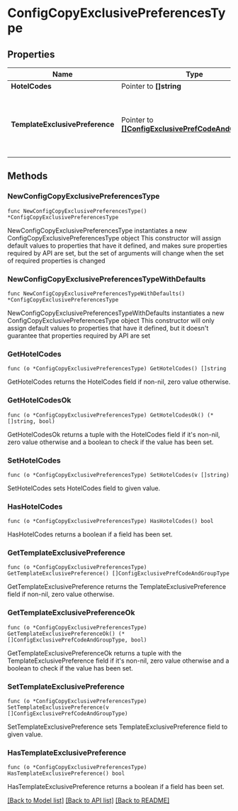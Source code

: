 # ConfigCopyExclusivePreferencesType

## Properties

Name | Type | Description | Notes
------------ | ------------- | ------------- | -------------
**HotelCodes** | Pointer to **[]string** |  | [optional] 
**TemplateExclusivePreference** | Pointer to [**[]ConfigExclusivePrefCodeAndGroupType**](ConfigExclusivePrefCodeAndGroupType.md) | Template Exclusive preference to be copied to the hotel(s). | [optional] 

## Methods

### NewConfigCopyExclusivePreferencesType

`func NewConfigCopyExclusivePreferencesType() *ConfigCopyExclusivePreferencesType`

NewConfigCopyExclusivePreferencesType instantiates a new ConfigCopyExclusivePreferencesType object
This constructor will assign default values to properties that have it defined,
and makes sure properties required by API are set, but the set of arguments
will change when the set of required properties is changed

### NewConfigCopyExclusivePreferencesTypeWithDefaults

`func NewConfigCopyExclusivePreferencesTypeWithDefaults() *ConfigCopyExclusivePreferencesType`

NewConfigCopyExclusivePreferencesTypeWithDefaults instantiates a new ConfigCopyExclusivePreferencesType object
This constructor will only assign default values to properties that have it defined,
but it doesn't guarantee that properties required by API are set

### GetHotelCodes

`func (o *ConfigCopyExclusivePreferencesType) GetHotelCodes() []string`

GetHotelCodes returns the HotelCodes field if non-nil, zero value otherwise.

### GetHotelCodesOk

`func (o *ConfigCopyExclusivePreferencesType) GetHotelCodesOk() (*[]string, bool)`

GetHotelCodesOk returns a tuple with the HotelCodes field if it's non-nil, zero value otherwise
and a boolean to check if the value has been set.

### SetHotelCodes

`func (o *ConfigCopyExclusivePreferencesType) SetHotelCodes(v []string)`

SetHotelCodes sets HotelCodes field to given value.

### HasHotelCodes

`func (o *ConfigCopyExclusivePreferencesType) HasHotelCodes() bool`

HasHotelCodes returns a boolean if a field has been set.

### GetTemplateExclusivePreference

`func (o *ConfigCopyExclusivePreferencesType) GetTemplateExclusivePreference() []ConfigExclusivePrefCodeAndGroupType`

GetTemplateExclusivePreference returns the TemplateExclusivePreference field if non-nil, zero value otherwise.

### GetTemplateExclusivePreferenceOk

`func (o *ConfigCopyExclusivePreferencesType) GetTemplateExclusivePreferenceOk() (*[]ConfigExclusivePrefCodeAndGroupType, bool)`

GetTemplateExclusivePreferenceOk returns a tuple with the TemplateExclusivePreference field if it's non-nil, zero value otherwise
and a boolean to check if the value has been set.

### SetTemplateExclusivePreference

`func (o *ConfigCopyExclusivePreferencesType) SetTemplateExclusivePreference(v []ConfigExclusivePrefCodeAndGroupType)`

SetTemplateExclusivePreference sets TemplateExclusivePreference field to given value.

### HasTemplateExclusivePreference

`func (o *ConfigCopyExclusivePreferencesType) HasTemplateExclusivePreference() bool`

HasTemplateExclusivePreference returns a boolean if a field has been set.


[[Back to Model list]](../README.md#documentation-for-models) [[Back to API list]](../README.md#documentation-for-api-endpoints) [[Back to README]](../README.md)


